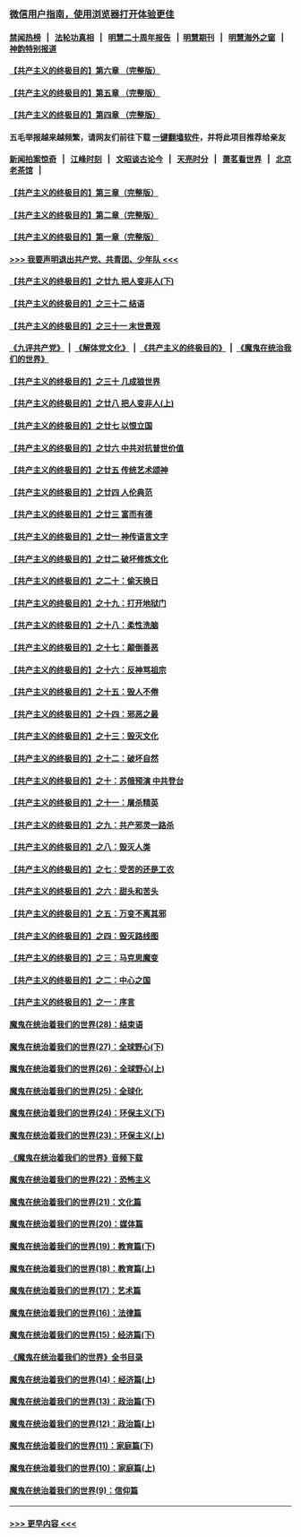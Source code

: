 ### [微信用户指南，使用浏览器打开体验更佳](https://github.com/gfw-breaker/banned-news1/blob/master/indexes/wechat-guide.md?t=0)
#### [禁闻热榜](热点新闻.md?t=0)  &nbsp;&nbsp;|&nbsp;&nbsp; [法轮功真相](https://github.com/gfw-breaker/truth/blob/master/README.md?t=0) &nbsp;&nbsp;|&nbsp;&nbsp; [明慧二十周年报告](https://github.com/gfw-breaker/mh-reports/blob/master/README.md?t=0) &nbsp;&nbsp;|&nbsp;&nbsp;[明慧期刊](https://github.com/gfw-breaker/mh-qikan) &nbsp;&nbsp;|&nbsp;&nbsp; [明慧海外之窗](https://github.com/gfw-breaker/mh-news/blob/master/README.md?t=0) &nbsp;&nbsp;|&nbsp;&nbsp; [神韵特别报道](https://github.com/gfw-breaker/mh-news/blob/master/shenyun.md?t=0)
#### [【共产主义的终极目的】第六章 （完整版）](../pages/nsc422/n11428913.md?t=02070002) 
#### [【共产主义的终极目的】第五章 （完整版）](../pages/nsc422/n11428912.md?t=02070002) 
#### [【共产主义的终极目的】第四章 （完整版）](../pages/nsc422/n11428907.md?t=02070002) 
#### 五毛举报越来越频繁，请网友们前往下载 [一键翻墙软件](https://github.com/gfw-breaker/ssr-accounts)，并将此项目推荐给亲友
#### [新闻拍案惊奇](https://github.com/gfw-breaker/banned-news1/blob/master/pages/link4.md) &nbsp;&nbsp;|&nbsp;&nbsp; [江峰时刻](https://github.com/gfw-breaker/banned-news1/blob/master/pages/link4.md) &nbsp;&nbsp;|&nbsp;&nbsp; [文昭谈古论今](https://github.com/gfw-breaker/banned-news1/blob/master/pages/link4.md) &nbsp;&nbsp;|&nbsp;&nbsp; [天亮时分](https://github.com/gfw-breaker/banned-news1/blob/master/pages/link4.md) &nbsp;&nbsp;|&nbsp;&nbsp; [萧茗看世界](https://github.com/gfw-breaker/banned-news1/blob/master/pages/link4.md) &nbsp;&nbsp;|&nbsp;&nbsp; [北京老茶馆](https://github.com/gfw-breaker/banned-news1/blob/master/pages/link4.md) &nbsp;&nbsp;|&nbsp;&nbsp; 
#### [【共产主义的终极目的】第三章（完整版）](../pages/nsc422/n11428848.md?t=02070002) 
#### [【共产主义的终极目的】第二章（完整版）](../pages/nsc422/n11428831.md?t=02070002) 
#### [【共产主义的终极目的】第一章（完整版）](../pages/nsc422/n11417651.md?t=02070002) 
#### [>>> 我要声明退出共产党、共青团、少年队 <<<](https://github.com/begood0513/goodnews/blob/master/quit/letter.md) 
#### [【共产主义的终极目的】之廿九 把人变非人(下)](../pages/nsc422/n11344140.md?t=02070002) 
#### [【共产主义的终极目的】之三十二 结语](../pages/nsc422/n11360535.md?t=02070002) 
#### [【共产主义的终极目的】之三十一 末世景观](../pages/nsc422/n11351129.md?t=02070002) 
#### [《九评共产党》](https://github.com/begood0513/9ping.md/blob/master/README.md) &nbsp;|&nbsp; [《解体党文化》](../../../../jtdwh.md/blob/master/README.md)  &nbsp;|&nbsp; [《共产主义的终极目的》](../../../../gczydzjmd.md/blob/master/README.md) &nbsp;|&nbsp; [《魔鬼在统治我们的世界》](../../../../mgztzwmdsj.md/blob/master/README.md) 
#### [【共产主义的终极目的】之三十 几成狼世界](../pages/nsc422/n11348280.md?t=02070002) 
#### [【共产主义的终极目的】之廿八 把人变非人(上)](../pages/nsc422/n11340492.md?t=02070002) 
#### [【共产主义的终极目的】之廿七 以恨立国](../pages/nsc422/n11336944.md?t=02070002) 
#### [【共产主义的终极目的】之廿六 中共对抗普世价值](../pages/nsc422/n11324785.md?t=02070002) 
#### [【共产主义的终极目的】之廿五 传统艺术颂神](../pages/nsc422/n11296396.md?t=02070002) 
#### [【共产主义的终极目的】之廿四 人伦典范](../pages/nsc422/n11296397.md?t=02070002) 
#### [【共产主义的终极目的】之廿三 富而有德](../pages/nsc422/n11283598.md?t=02070002) 
#### [【共产主义的终极目的】之廿一 神传语言文字](../pages/nsc422/n11263265.md?t=02070002) 
#### [【共产主义的终极目的】之廿二 破坏修炼文化](../pages/nsc422/n11245728.md?t=02070002) 
#### [【共产主义的终极目的】之二十：偷天换日](../pages/nsc422/n11238846.md?t=02070002) 
#### [【共产主义的终极目的】之十九：打开地狱门](../pages/nsc422/n11206376.md?t=02070002) 
#### [【共产主义的终极目的】之十八：柔性洗脑](../pages/nsc422/n11199994.md?t=02070002) 
#### [【共产主义的终极目的】之十七：颠倒善恶](../pages/nsc422/n11179782.md?t=02070002) 
#### [【共产主义的终极目的】之十六：反神骂祖宗](../pages/nsc422/n11166798.md?t=02070002) 
#### [【共产主义的终极目的】之十五：毁人不倦](../pages/nsc422/n11166792.md?t=02070002) 
#### [【共产主义的终极目的】之十四：邪恶之最](../pages/nsc422/n11150249.md?t=02070002) 
#### [【共产主义的终极目的】之十三：毁灭文化](../pages/nsc422/n11135227.md?t=02070002) 
#### [【共产主义的终极目的】之十二：破坏自然](../pages/nsc422/n11135214.md?t=02070002) 
#### [【共产主义的终极目的】之十：苏俄预演 中共登台](../pages/nsc422/n11118424.md?t=02070002) 
#### [【共产主义的终极目的】之十一：屠杀精英](../pages/nsc422/n11118442.md?t=02070002) 
#### [【共产主义的终极目的】之九：共产邪灵一路杀](../pages/nsc422/n11114139.md?t=02070002) 
#### [【共产主义的终极目的】之八：毁灭人类](../pages/nsc422/n11108503.md?t=02070002) 
#### [【共产主义的终极目的】之七：受苦的还是工农](../pages/nsc422/n11101809.md?t=02070002) 
#### [【共产主义的终极目的】之六：甜头和苦头](../pages/nsc422/n11096971.md?t=02070002) 
#### [【共产主义的终极目的】之五：万变不离其邪](../pages/nsc422/n11091285.md?t=02070002) 
#### [【共产主义的终极目的】之四：毁灭路线图](../pages/nsc422/n11086284.md?t=02070002) 
#### [【共产主义的终极目的】之三：马克思魔变](../pages/nsc422/n11061941.md?t=02070002) 
#### [【共产主义的终极目的】之二：中心之国](../pages/nsc422/n11047728.md?t=02070002) 
#### [【共产主义的终极目的】之一：序言](../pages/nsc422/n11086077.md?t=02070002) 
#### [魔鬼在统治着我们的世界(28)：结束语](../pages/nsc422/n10936246.md?t=02070002) 
#### [魔鬼在统治着我们的世界(27)：全球野心(下)](../pages/nsc422/n10928319.md?t=02070002) 
#### [魔鬼在统治着我们的世界(26)：全球野心(上)](../pages/nsc422/n10900318.md?t=02070002) 
#### [魔鬼在统治着我们的世界(25)：全球化](../pages/nsc422/n10788205.md?t=02070002) 
#### [魔鬼在统治着我们的世界(24)：环保主义(下)](../pages/nsc422/n10695307.md?t=02070002) 
#### [魔鬼在统治着我们的世界(23)：环保主义(上)](../pages/nsc422/n10688613.md?t=02070002) 
#### [《魔鬼在统治着我们的世界》音频下载](../pages/nsc422/n10635553.md?t=02070002) 
#### [魔鬼在统治着我们的世界(22)：恐怖主义](../pages/nsc422/n10614727.md?t=02070002) 
#### [魔鬼在统治着我们的世界(21)：文化篇](../pages/nsc422/n10597706.md?t=02070002) 
#### [魔鬼在统治着我们的世界(20)：媒体篇](../pages/nsc422/n10586579.md?t=02070002) 
#### [魔鬼在统治着我们的世界(19)：教育篇(下)](../pages/nsc422/n10564808.md?t=02070002) 
#### [魔鬼在统治着我们的世界(18)：教育篇(上)](../pages/nsc422/n10526970.md?t=02070002) 
#### [魔鬼在统治着我们的世界(17)：艺术篇](../pages/nsc422/n10499093.md?t=02070002) 
#### [魔鬼在统治着我们的世界(16)：法律篇](../pages/nsc422/n10485969.md?t=02070002) 
#### [魔鬼在统治着我们的世界(15)：经济篇(下)](../pages/nsc422/n10469975.md?t=02070002) 
#### [《魔鬼在统治着我们的世界》全书目录](../pages/nsc422/n10464261.md?t=02070002) 
#### [魔鬼在统治着我们的世界(14)：经济篇(上)](../pages/nsc422/n10457370.md?t=02070002) 
#### [魔鬼在统治着我们的世界(13)：政治篇(下)](../pages/nsc422/n10448270.md?t=02070002) 
#### [魔鬼在统治着我们的世界(12)：政治篇(上)](../pages/nsc422/n10444576.md?t=02070002) 
#### [魔鬼在统治着我们的世界(11)：家庭篇(下)](../pages/nsc422/n10440961.md?t=02070002) 
#### [魔鬼在统治着我们的世界(10)：家庭篇(上)](../pages/nsc422/n10435448.md?t=02070002) 
#### [魔鬼在统治着我们的世界(9)：信仰篇](../pages/nsc422/n10432159.md?t=02070002) 

----
#### [ >>> 更早内容 <<< ](../indexes/nsc422-earlier.md)
